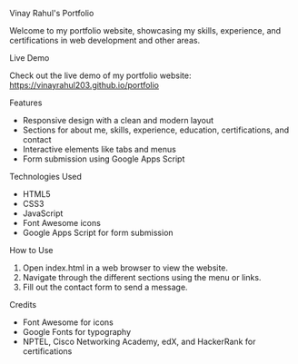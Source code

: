 

Vinay Rahul's Portfolio

Welcome to my portfolio website, showcasing my skills, experience, and certifications in web development and other areas.

Live Demo

Check out the live demo of my portfolio website: https://vinayrahul203.github.io/portfolio

Features

- Responsive design with a clean and modern layout
- Sections for about me, skills, experience, education, certifications, and contact
- Interactive elements like tabs and menus
- Form submission using Google Apps Script

Technologies Used

- HTML5
- CSS3
- JavaScript
- Font Awesome icons
- Google Apps Script for form submission

How to Use

1. Open index.html in a web browser to view the website.
2. Navigate through the different sections using the menu or links.
3. Fill out the contact form to send a message.

Credits

- Font Awesome for icons
- Google Fonts for typography
- NPTEL, Cisco Networking Academy, edX, and HackerRank for certifications

